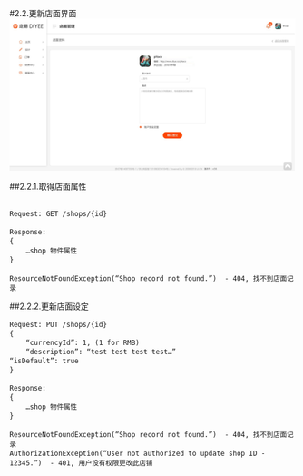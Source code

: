 #2.2.更新店面界面
![](2018-04-20-13-21-56.png)


##2.2.1.取得店面属性
```

Request: GET /shops/{id}

Response:
{
	…shop 物件属性
}

ResourceNotFoundException(“Shop record not found.”)  - 404, 找不到店面记录

```


##2.2.2.更新店面设定

```
Request: PUT /shops/{id}
{
	“currencyId”: 1, (1 for RMB)
	“description”: “test test test test…”
“isDefault”: true
}

Response:
{
	…shop 物件属性
}

ResourceNotFoundException(“Shop record not found.”)  - 404, 找不到店面记录
AuthorizationException(“User not authorized to update shop ID - 12345.”)  - 401, 用户没有权限更改此店铺
```
